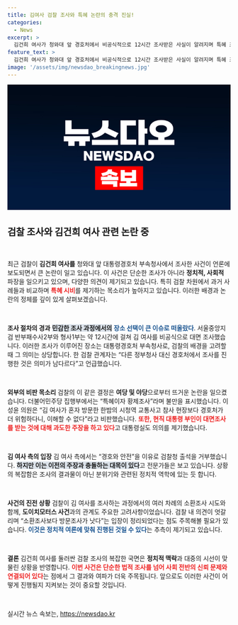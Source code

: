 ```yaml
---
title: 김여사 검찰 조사와 특혜 논란의 충격 진실!
categories:
  - News
excerpt: >
  김건희 여사가 청와대 앞 경호처에서 비공식적으로 12시간 조사받은 사실이 알려지며 특혜 조사 논란이 일고 있다. 검찰 내부 반발과 정치권의 비판이 격화되고 있는 가운데, 대통령실은 이를 일축하며 양측의 의견이 첨예하게 대립하고 있다.
feature_text: >
  김건희 여사가 청와대 앞 경호처에서 비공식적으로 12시간 조사받은 사실이 알려지며 특혜 조사 논란이 일고 있다. 검찰 내부 반발과 정치권의 비판이 격화되고 있는 가운데, 대통령실은 이를 일축하며 양측의 의견이 첨예하게 대립하고 있다.
image: '/assets/img/newsdao_breakingnews.jpg'
---
```


<p><img src="/assets/img/newsdao_breakingnews.jpg" alt="pcversion 속보" /></p>

<h2 data-ke-size="size26">검찰 조사와 김건희 여사 관련 논란 중</h2>

<p data-ke-size="size16">&nbsp;</p>

<p data-ke-size="size16">최근 검찰이 <b>김건희 여사를</b> 청와대 앞 대통령경호처 부속청사에서 조사한 사건이 언론에 보도되면서 큰 논란이 일고 있습니다. 이 사건은 단순한 조사가 아니라 <b>정치적, 사회적</b> 파장을 일으키고 있으며, 다양한 의견이 제기되고 있습니다. 특히 검찰 차원에서 과거 사례들과 비교하며 <b><span style="color: #ee2323;">특혜 시비</span></b>를 제기하는 목소리가 높아지고 있습니다. 이러한 배경과 논란의 정체를 깊이 있게 살펴보겠습니다.</p>

<p data-ke-size="size16">&nbsp;</p>

<p><b>조사 절차의 경과</b> <b><span style="background-color: #21538527;">민감한 조사 과정에서의</span></b> <b><span style="color: #1a5490;">장소 선택이 큰 이슈로 떠올랐다</span></b>. 서울중앙지검 반부패수사2부와 형사1부는 약 12시간에 걸쳐 김 여사를 비공식으로 대면 조사했습니다. 이러한 조사가 이루어진 장소는 대통령경호처 부속청사로, 검찰의 배경을 고려할 때 그 의미는 상당합니다. 한 검찰 관계자는 “다른 정부청사 대신 경호처에서 조사를 진행한 것은 의미가 남다르다”고 언급했습니다.</p>

<p data-ke-size="size16">&nbsp;</p>

<p><b>외부의 비판 목소리</b> 검찰의 이 같은 결정은 <b>여당 및 야당</b>으로부터 뜨거운 논란을 일으켰습니다. 더불어민주당 집행부에서는 “특혜이자 황제조사”라며 불만을 표시했습니다. 이성윤 의원은 “김 여사가 혼자 방문한 한밤의 시청역 교통사고 참사 현장보다 경호처가 더 위험하다니, 이해할 수 없다”라고 비판했습니다. <b><span style="color: #ee2323;">또한, 현직 대통령 부인이 대면조사를 받는 것에 대해 과도한 주장을 하고 있다</span></b>고 대통령실도 의의를 제기했습니다.</p>

<p data-ke-size="size16">&nbsp;</p>

<p><b>김 여사 측의 입장</b> 김 여사 측에서는 “경호와 안전”을 이유로 검찰청 출석을 거부했습니다. <b><span style="background-color: #21538527;">하지만 이는 이전의 주장과 충돌하는 대목이 있다</span></b>고 전문가들은 보고 있습니다. 상황의 복잡함은 조사의 결과물이 아닌 분위기와 관련된 정치적 역학에 있는 듯 합니다.</p>

<p data-ke-size="size16">&nbsp;</p>

<p><b>사건의 진전 상황</b> 검찰이 김 여사를 조사하는 과정에서의 여러 차례의 소환조사 시도와 함께, <b>도이치모터스 사건</b>과의 관계도 주요한 고려사항이었습니다. 검찰 내 의견이 엇갈리며 “소환조사보다 방문조사가 낫다”는 입장이 정리되었다는 점도 주목해볼 필요가 있습니다. <b><span style="color: #1a5490;">이것은 정치적 여론에 맞춰 진행된 것일 수 있다</span></b>는 추측이 제기되고 있습니다.</p>

<p data-ke-size="size16">&nbsp;</p>

<p><b>결론</b> 김건희 여사를 둘러싼 검찰 조사의 복잡한 국면은 <b>정치적 맥락</b>과 대중의 시선이 맞물린 상황을 반영합니다. <b><span style="color: #ee2323;">이번 사건은 단순한 법적 조사를 넘어 사회 전반의 신뢰 문제와 연결되어 있다</span></b>는 점에서 그 결과와 여파가 더욱 주목됩니다. 앞으로도 이러한 사건이 어떻게 진행될지 지켜보는 것이 중요할 것입니다.</p></p>

<p data-ke-size="size16">&nbsp;</p>
실시간 뉴스 속보는, <a href="https://newsdao.kr" rel="dofollow">https://newsdao.kr</a>


